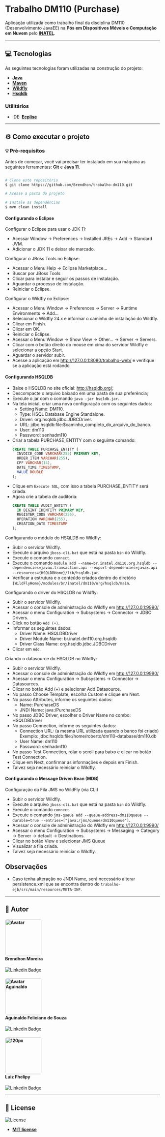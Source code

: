 # Trabalho DM110 (Purchase)

Aplicação utilizada como trabalho final da disciplina DM110 (Desenvolvimento JavaEE) na **Pós em Dispositivos Móveis e Computação em Nuvem** pelo **[INATEL](https://inatel.br/home/)**.

---

## 💻 Tecnologias

As seguintes tecnologias foram utilizadas na construção do projeto:

- **[Java](https://www.java.com/pt-BR/)**
- **[Maven](https://maven.apache.org/)**
- **[Wildfly](https://www.wildfly.org/)**
- **[Hsqldb](http://hsqldb.org/)**

### Utilitários
- IDE:  **[Ecplise](https://www.eclipse.org/)**

---
## ⚙️ Como executar o projeto

### 💡 Pré-requisitos

Antes de começar, você vai precisar ter instalado em sua máquina as seguintes ferramentas:
**[Git](https://git-scm.com)** e **[Java 11](https://www.java.com/pt-BR/)**.<br>

```bash

# Clone este repositório
$ git clone https://github.com/Brendhon/trabalho-dm110.git

# Acesse a pasta do projeto

# Instale as dependências
$ mvn clean install

```

#### Configurando o Eclipse

Configurar o Eclipse para usar o JDK 11:
- Acessar Window → Preferences → Installed JREs → Add → Standard JVM.
- Adicionar o JDK 11 e deixar ele marcado.

Configurar o JBoss Tools no Eclipse:
- Acessar o Menu Help → Eclipse Marketplace...
- Buscar por JBoss Tools
- Clicar para instalar e seguir os passos de instalação.
- Aguardar o processo de instalação.
- Reiniciar o Eclipse.

Configurar o Wildfly no Eclipse:
- Acessar o Menu Window → Preferences → Server → Runtime Environments → Add...
- Selecionar o Wildfly 24.x e informar o caminho de instalação do Wildfly.
- Clicar em Finish.
- Clicar em OK.
- Reiniciar o Eclipse.
- Acessar o Menu Window → Show View → Other... → Server → Servers.
- Clicar com o botão direito do mouse em cima do servidor Wildfly e selecionar a opção Start.
- Aguardar o servidor subir.
- Acesse a aplicação em http://127.0.0.1:8080/trabalho-web/ e verifique se a aplicação está rodando

#### Configurando HSQLDB
- Baixe o HSQLDB no site oficial: http://hsqldb.org/;
- Descompacte o arquivo baixado em uma pasta de sua preferência;
- Execute o jar com o comando `java -jar hsqldb.jar`.
- Na tela inicial, criar uma nova configuração com os seguintes dados:
  - Setting Name: DM110.
  - Type: HSQL Database Engine Standalone.
  - Driver: org.hsqldb.jdbc.JDBCDriver.
  - URL: jdbc:hsqldb:file:$caminho_completo_do_arquivo_do_banco.
  - User: dm110
  - Password: senhadm110
- Criar a tabela PURCHASE_ENTITY com o seguinte comando:
  ```sql
  CREATE TABLE PURCHASE_ENTITY (
    INVOICE_CODE VARCHAR(255) PRIMARY KEY,
    ORDER_ITEM VARCHAR(255),
    CPF VARCHAR(14),
    DATE_TIME TIMESTAMP,
    VALUE DOUBLE
  );
  ```
- Clique em `Execute SQL`, com isso a tabela PURCHASE_ENTITY será criada.
- Agora crie a tabela de auditoria:
  ```sql
  CREATE TABLE AUDIT_ENTITY (
    ID BIGINT IDENTITY PRIMARY KEY,
    REGISTER_CODE VARCHAR(255),
    OPERATION VARCHAR(255),
    CREATION_DATE TIMESTAMP
  );
  ```

Configurando o módulo do HSQLDB no Wildfly:
- Subir o servidor Wildfly.
- Execute o arquivo `jboss-cli.bat` que está na pasta `bin` do Wildfly.
- Execute o comando `connect`.
- Execute o comando `module add --name=br.inatel.dm110.org.hsqldb --dependencies=javax.transaction.api --export-dependencies=javax.api --resources={HSQLDBHome}/lib/hsqldb.jar`.
- Verificar a estrutura e o conteúdo criados dentro do diretório `{WildFlyHome}/modules/br/inatel/dm110/org/hsqldb/main`.


Configurando o driver do HSQLDB no Wildfly:
- Subir o servidor Wildfly.
- Acessar o console de administração do Wildfly em http://127.0.0.1:9990/
- Acessar o menu Configuration → Subsystems → Connector → JDBC Drivers.
- Click no botão `Add (+)`.
- Informar os seguintes dados:
  - Driver Name: HSQLDBDriver
  - Driver Module Name: br.inatel.dm110.org.hsqldb
  - Driver Class Name: org.hsqldb.jdbc.JDBCDriver
- Clicar em `Add`.

Criando o datasource do HSQLDB no Wildfly:
- Subir o servidor Wildfly.
- Acessar o console de administração do Wildfly em http://127.0.0.1:9990/
- Acessar o menu Configuration → Subsystems → Connector → Datasources.
- Clicar no botão Add (+) e selecionar Add Datasource.
- No passo Choose Template, escolha Custom e clique em Next.
- No passo Attributes, informe os seguintes dados:
  - Name: PurchaseDS
  - JNDI Name: java:/PurchaseDS
- No passo JDBC Driver, escolher o Driver Name no combo: HSQLDBDriver
- No passo Connection, informe os seguintes dados:
  - Connection URL: (a mesma URL utilizada quando o banco foi criado) Exemplo: jdbc:hsqldb:file:/home/roberto/dm110-database/dm110.db
  - User Name: dm110
  - Password: senhadm110
- No passo Test Connection, rolar o scroll para baixo e clicar no botão Test Connection.
- Clique em Next, confirmar as informações e depois em Finish.
- Talvez seja necessário reiniciar o Wildfly.

#### Configurando o Message Driven Bean (MDB)

Configuração da Fila JMS no WildFly (via CLI)
- Subir o servidor Wildfly.
- Execute o arquivo `jboss-cli.bat` que está na pasta `bin` do Wildfly.
- Execute o comando `connect`.
- Execute o comando `jms-queue add --queue-address=dm110queue --durable=true --entries=["java:/jms/queue/dm110queue"]`.
- Acessar o console de administração do Wildfly em http://127.0.0.1:9990/
- Acessar o menu Configuration → Subsystems → Messaging → Category → Server → default → Destinations.
- Clicar no botão View e selecionar JMS Queue
- Visualizar a fila criada.
- Talvez seja necessário reiniciar o Wildfly.

## Observações  
- Caso tenha alteração no JNDI Name, será necessário alterar persistence.xml que se encontra dentro do `trabalho-ejb/src/main/resources/META-INF`.

---

## 👥 Autor

<h4>
<img style="border-radius: 5%; margin-right: 30px" src="https://avatars.githubusercontent.com/Brendhon" width="120px;" alt="Avatar"/><br>
Brendhon Moreira
</h4>


[![Linkedin Badge](https://img.shields.io/badge/-Brendhon-blue?style=flat-square&logo=Linkedin&logoColor=white&link=https://www.linkedin.com/in/brendhon-moreira)](https://www.linkedin.com/in/brendhon-moreira)

<h4>
<img style="border-radius: 5%; margin-right: 30px" src="https://media.licdn.com/dms/image/C4E03AQFgY64gotkX3Q/profile-displayphoto-shrink_200_200/0/1638415089910?e=1690416000&v=beta&t=typf7RbhoblMyt_50ppy2FOfZzD6-IO9Dj7wfPu8yBg" width="120px;" alt="Avatar Aguinaldo"/><br>
Aguinaldo Feliciano de Souza
</h4>


[![Linkedin Badge](https://img.shields.io/badge/-Aguinaldo-blue?style=flat-square&logo=Linkedin&logoColor=white&link=https://www.linkedin.com/in/aguinaldo-fs)](https://www.linkedin.com/in/aguinaldo-fs)

<h4>
<img style="border-radius: 5%; margin-right: 30px" src="https://avatars.githubusercontent.com/u/36972044?v=4" width="120px;" alt="120px"/><br>
Luiz Fhelipy
</h4>

[![Linkedin Badge](https://img.shields.io/badge/-Luiz-blue?style=flat-square&logo=Linkedin&logoColor=white&link=https://www.linkedin.com/in/lf-teixeira/)](https://www.linkedin.com/in/lf-teixeira/)

---
## 📝 License
[![License](https://img.shields.io/github/license/Brendhon/Pokedex?style=plastic)](http://badges.mit-license.org)

- **[MIT license](https://choosealicense.com/licenses/mit/)**
